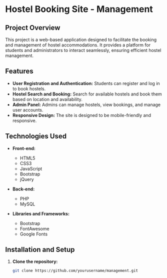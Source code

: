 # Hostel Booking Site - Management

## Project Overview
This project is a web-based application designed to facilitate the booking and management of hostel accommodations. It provides a platform for students and administrators to interact seamlessly, ensuring efficient hostel management.

## Features
- **User Registration and Authentication:** Students can register and log in to book hostels.
- **Hostel Search and Booking:** Search for available hostels and book them based on location and availability.
- **Admin Panel:** Admins can manage hostels, view bookings, and manage user accounts.
- **Responsive Design:** The site is designed to be mobile-friendly and responsive.

## Technologies Used
- **Front-end:**
  - HTML5
  - CSS3
  - JavaScript
  - Bootstrap
  - jQuery

- **Back-end:**
  - PHP
  - MySQL

- **Libraries and Frameworks:**
  - Bootstrap
  - FontAwesome
  - Google Fonts

## Installation and Setup
1. **Clone the repository:**
   ```bash
   git clone https://github.com/yourusername/management.git
